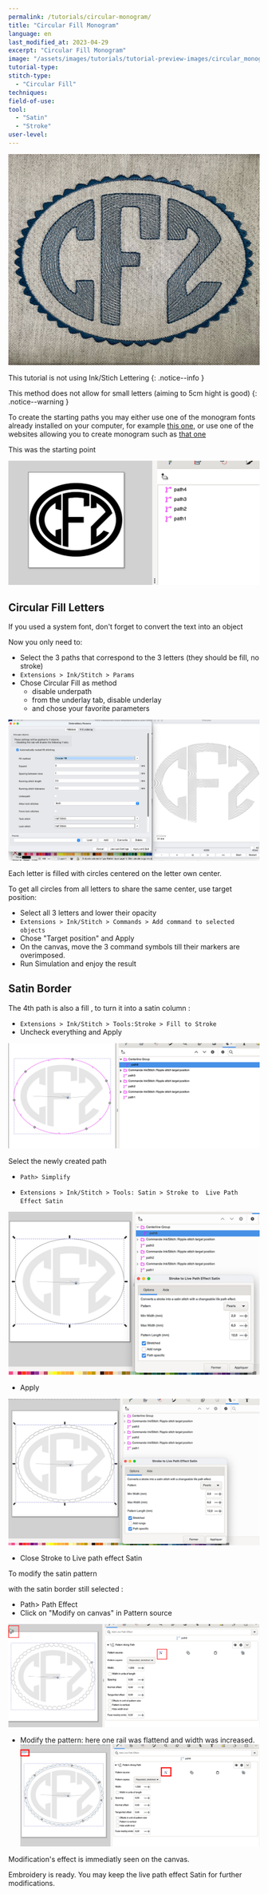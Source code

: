```yaml
---
permalink: /tutorials/circular-monogram/
title: "Circular Fill Monogram"
language: en
last_modified_at: 2023-04-29
excerpt: "Circular Fill Monogram"
image: "/assets/images/tutorials/tutorial-preview-images/circular_monogram.jpg"
tutorial-type:
stitch-type:
  - "Circular Fill"
techniques:
field-of-use:
tool:
  - "Satin"
  - "Stroke"
user-level:
---
```

![Brodé](/assets/images/tutorials/tutorial-preview-images/circular_monogram.jpg)

This tutorial is not using Ink/Stich Lettering
{: .notice--info }

This method does not allow for small letters (aiming to 5cm hight is good)
{: .notice--warning }

To create the starting paths you may either use one of the monogram fonts already installed on your computer, for example
[this one](https://www.dafont.com/round-monogram.font), 
or use one of the websites allowing you to create monogram such as 
[that one](https://www.makemonogram.com/monogram-maker)

This was the starting point

![starting-points](/assets/images/tutorials/circular_monogram/starting-point.jpg)

## Circular Fill Letters
 
If you used a system font, don't forget to convert the text into an object

Now you only need to:

* Select the 3 paths that correspond to the 3 letters (they should be fill, no stroke)
* `Extensions > Ink/Stitch > Params`
* Chose Circular Fill as method
  *  disable underpath
  *  from the underlay tab, disable underlay
  *  and chose your favorite parameters

![parametres](/assets/images/tutorials/circular_monogram/parameters.jpg)

Each letter is filled with circles centered on the letter own center.

To get all circles from all letters to share the same center, use target position:


* Select all 3 letters and lower their opacity
* `Extensions > Ink/Stitch > Commands > Add command to selected objects`
* Chose "Target position" and Apply
* On the canvas, move the 3 command symbols till their markers are overimposed.
* Run Simulation and enjoy the result
 
## Satin Border
 
The 4th path is also a fill , to turn it into a satin column :
 
 
 * `Extensions > Ink/Stitch > Tools:Stroke > Fill to Stroke`
 * Uncheck everything and Apply
 
 ![after_fill_to_stroke](/assets/images/tutorials/circular_monogram/fill_to_stroke.jpg)
 
  Select the newly created path
 
 * `Path> Simplify`
 
 * `Extensions > Ink/Stitch > Tools: Satin > Stroke to  Live Path Effect Satin`

 ![satin_path_effet_before](/assets/images/tutorials/circular_monogram/satin_path_effect_before.jpg)
 
 * Apply
 
  ![satin_path_effet_after](/assets/images/tutorials/circular_monogram/satin_path_effect_after.jpg)
  
  * Close Stroke to Live path effect Satin

To modify the satin pattern

with the satin border still selected :
 
 * Path> Path Effect
 * Click on  "Modify on canvas" in Pattern source

 ![satin_path_effet_after](/assets/images/tutorials/circular_monogram/pattern_before.jpg)
 
 * Modify the pattern: here one rail was flattend and width was increased.
![satin_path_effet_after](/assets/images/tutorials/circular_monogram/pattern_after.jpg)

Modification's effect  is immediatly seen on the canvas.

Embroidery is  ready. You may keep the live path effect Satin for further modifications.
